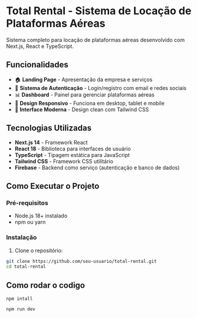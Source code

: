 # Total Rental - Sistema de Locação de Plataformas Aéreas

Sistema completo para locação de plataformas aéreas desenvolvido com Next.js, React e TypeScript.

## Funcionalidades

- 🏠 **Landing Page** - Apresentação da empresa e serviços
- 🔐 **Sistema de Autenticação** - Login/registro com email e redes sociais
- 📊 **Dashboard** - Painel para gerenciar plataformas aéreas
- 📱 **Design Responsivo** - Funciona em desktop, tablet e mobile
- 🎨 **Interface Moderna** - Design clean com Tailwind CSS

## Tecnologias Utilizadas

- **Next.js 14** - Framework React
- **React 18** - Biblioteca para interfaces de usuário
- **TypeScript** - Tipagem estática para JavaScript
- **Tailwind CSS** - Framework CSS utilitário
- **Firebase** - Backend como serviço (autenticação e banco de dados)

## Como Executar o Projeto

### Pré-requisitos

- Node.js 18+ instalado
- npm ou yarn

### Instalação

1. Clone o repositório:
```bash
git clone https://github.com/seu-usuario/total-rental.git
cd total-rental
```

## Como rodar o codigo 
```
npm intall
```
```
npm run dev
```


